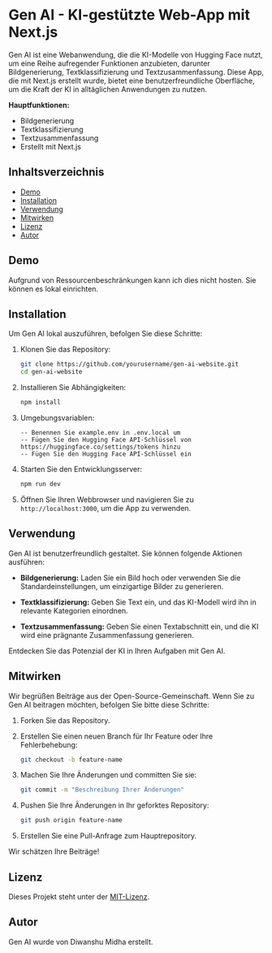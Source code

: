
# Gen AI - KI-gestützte Web-App mit Next.js

Gen AI ist eine Webanwendung, die die KI-Modelle von Hugging Face nutzt, um eine Reihe aufregender Funktionen anzubieten, darunter Bildgenerierung, Textklassifizierung und Textzusammenfassung. Diese App, die mit Next.js erstellt wurde, bietet eine benutzerfreundliche Oberfläche, um die Kraft der KI in alltäglichen Anwendungen zu nutzen.

**Hauptfunktionen:**
- Bildgenerierung
- Textklassifizierung
- Textzusammenfassung
- Erstellt mit Next.js

## Inhaltsverzeichnis
- [Demo](#demo)
- [Installation](#installation)
- [Verwendung](#verwendung)
- [Mitwirken](#mitwirken)
- [Lizenz](#lizenz)
- [Autor](#autor)

## Demo

Aufgrund von Ressourcenbeschränkungen kann ich dies nicht hosten. Sie können es lokal einrichten.

## Installation

Um Gen AI lokal auszuführen, befolgen Sie diese Schritte:

1. Klonen Sie das Repository:
   ```bash
   git clone https://github.com/yourusername/gen-ai-website.git
   cd gen-ai-website
   ```

2. Installieren Sie Abhängigkeiten:
   ```bash
   npm install
   ```

3. Umgebungsvariablen:
   ```
   -- Benennen Sie example.env in .env.local um
   -- Fügen Sie den Hugging Face API-Schlüssel von https://huggingface.co/settings/tokens hinzu
   -- Fügen Sie den Hugging Face API-Schlüssel ein
   ```
   
5. Starten Sie den Entwicklungsserver:
   ```bash
   npm run dev
   ```

4. Öffnen Sie Ihren Webbrowser und navigieren Sie zu `http://localhost:3000`, um die App zu verwenden.

## Verwendung

Gen AI ist benutzerfreundlich gestaltet. Sie können folgende Aktionen ausführen:

- **Bildgenerierung:** Laden Sie ein Bild hoch oder verwenden Sie die Standardeinstellungen, um einzigartige Bilder zu generieren.

- **Textklassifizierung:** Geben Sie Text ein, und das KI-Modell wird ihn in relevante Kategorien einordnen.

- **Textzusammenfassung:** Geben Sie einen Textabschnitt ein, und die KI wird eine prägnante Zusammenfassung generieren.

Entdecken Sie das Potenzial der KI in Ihren Aufgaben mit Gen AI.

## Mitwirken

Wir begrüßen Beiträge aus der Open-Source-Gemeinschaft. Wenn Sie zu Gen AI beitragen möchten, befolgen Sie bitte diese Schritte:

1. Forken Sie das Repository.

2. Erstellen Sie einen neuen Branch für Ihr Feature oder Ihre Fehlerbehebung:
   ```bash
   git checkout -b feature-name
   ```

3. Machen Sie Ihre Änderungen und committen Sie sie:
   ```bash
   git commit -m "Beschreibung Ihrer Änderungen"
   ```

4. Pushen Sie Ihre Änderungen in Ihr geforktes Repository:
   ```bash
   git push origin feature-name
   ```

5. Erstellen Sie eine Pull-Anfrage zum Hauptrepository.

Wir schätzen Ihre Beiträge!

## Lizenz

Dieses Projekt steht unter der [MIT-Lizenz](LICENSE).

## Autor

Gen AI wurde von Diwanshu Midha erstellt.
